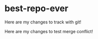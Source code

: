 # best-repo-ever

Here are my changes to track with git!

Here are my changes to test merge conflict!

